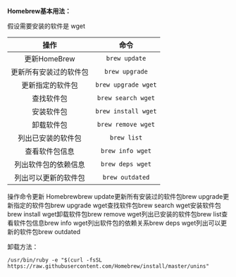 **Homebrew基本用法：**

假设需要安装的软件是 wget

|          操作          |        命令         |
| :--------------------: | :-----------------: |
|      更新HomeBrew      |    `brew update`    |
| 更新所有安装过的软件包 |   `brew upgrade`    |
|    更新指定的软件包    | `brew upgrade wget` |
|       查找软件包       | `brew search wget`  |
|       安装软件包       | `brew install wget` |
|       卸载软件包       | `brew remove wget`  |
|   列出已安装的软件包   |     `brew list`     |
|     查看软件包信息     |  `brew info wget`   |
|  列出软件包的依赖信息  |  `brew deps wget`   |
|  列出可以更新的软件包  |   `brew outdated`   |



操作命令更新 Homebrewbrew update更新所有安装过的软件包brew upgrade更新指定的软件包brew upgrade wget查找软件包brew search wget安装软件包brew install wget卸载软件包brew remove wget列出已安装的软件包brew list查看软件包信息brew info wget列出软件包的依赖关系brew deps wget列出可以更新的软件包brew outdated

卸载方法：

```text
/usr/bin/ruby -e "$(curl -fsSL https://raw.githubusercontent.com/Homebrew/install/master/unins"
```